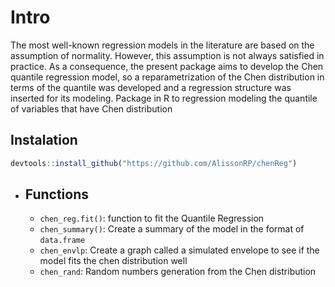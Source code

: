# Intro
The most well-known regression models in the literature are based on the assumption
of normality. However, this assumption is not always satisfied in practice. As a consequence, the present package aims to develop the Chen quantile regression model, so a reparametrization of the Chen distribution in terms of the quantile was developed and a regression structure was inserted for its
modeling. 
Package in R to regression modeling the quantile of variables that have Chen distribution
## Instalation
```r
devtools::install_github("https://github.com/AlissonRP/chenReg")
```
* ## Functions
  * `chen_reg.fit()`: function to fit the  Quantile Regression
  * `chen_summary()`: Create a summary of the model in the format of `data.frame`
  * `chen_envlp`: Create a graph called a simulated envelope to see if the model fits the chen distribution well
  * `chen_rand`: Random numbers generation from the Chen distribution
